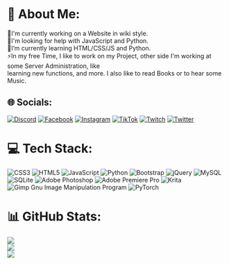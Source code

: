 # 💫 About Me:
👯I'm currently working on a Website in wiki style.<br>🔭I'm looking for help with JavaScript and Python.<br>🌱I’m currently learning HTML/CSS/JS and Python.<br>⚡In my free Time, I like to work on my Project, other side I'm working at some Server Administration, like<br> learning new functions, and more. I also like to read Books or to hear some Music.


## 🌐 Socials:
[![Discord](https://img.shields.io/badge/Discord-%237289DA.svg?logo=discord&logoColor=white)](https://discord.gg/jCu7yYxzB8) [![Facebook](https://img.shields.io/badge/Facebook-%231877F2.svg?logo=Facebook&logoColor=white)](https://facebook.com/kamil.shikaru.bura) [![Instagram](https://img.shields.io/badge/Instagram-%23E4405F.svg?logo=Instagram&logoColor=white)](https://instagram.com/kamil_bura) [![TikTok](https://img.shields.io/badge/TikTok-%23000000.svg?logo=TikTok&logoColor=white)](https://tiktok.com/@shikaru_san) [![Twitch](https://img.shields.io/badge/Twitch-%239146FF.svg?logo=Twitch&logoColor=white)](https://twitch.tv/yourShika) [![Twitter](https://img.shields.io/badge/Twitter-%231DA1F2.svg?logo=Twitter&logoColor=white)](https://twitter.com/@shikaru_shiba) 

# 💻 Tech Stack:
![CSS3](https://img.shields.io/badge/css3-%231572B6.svg?style=for-the-badge&logo=css3&logoColor=white) ![HTML5](https://img.shields.io/badge/html5-%23E34F26.svg?style=for-the-badge&logo=html5&logoColor=white) ![JavaScript](https://img.shields.io/badge/javascript-%23323330.svg?style=for-the-badge&logo=javascript&logoColor=%23F7DF1E) ![Python](https://img.shields.io/badge/python-3670A0?style=for-the-badge&logo=python&logoColor=ffdd54) ![Bootstrap](https://img.shields.io/badge/bootstrap-%23563D7C.svg?style=for-the-badge&logo=bootstrap&logoColor=white) ![jQuery](https://img.shields.io/badge/jquery-%230769AD.svg?style=for-the-badge&logo=jquery&logoColor=white) ![MySQL](https://img.shields.io/badge/mysql-%2300f.svg?style=for-the-badge&logo=mysql&logoColor=white) ![SQLite](https://img.shields.io/badge/sqlite-%2307405e.svg?style=for-the-badge&logo=sqlite&logoColor=white) ![Adobe Photoshop](https://img.shields.io/badge/adobephotoshop-%2331A8FF.svg?style=for-the-badge&logo=adobephotoshop&logoColor=white) ![Adobe Premiere Pro](https://img.shields.io/badge/Adobe%20Premiere%20Pro-9999FF.svg?style=for-the-badge&logo=Adobe%20Premiere%20Pro&logoColor=white) ![Krita](https://img.shields.io/badge/Krita-203759?style=for-the-badge&logo=krita&logoColor=EEF37B) ![Gimp Gnu Image Manipulation Program](https://img.shields.io/badge/Gimp-657D8B?style=for-the-badge&logo=gimp&logoColor=FFFFFF) ![PyTorch](https://img.shields.io/badge/PyTorch-%23EE4C2C.svg?style=for-the-badge&logo=PyTorch&logoColor=white)
# 📊 GitHub Stats:
![](https://github-readme-stats.vercel.app/api?username=KamilBura&theme=dark&hide_border=false&include_all_commits=false&count_private=false)<br/>
![](https://github-readme-streak-stats.herokuapp.com/?user=KamilBura&theme=dark&hide_border=false)<br/>
![](https://github-readme-stats.vercel.app/api/top-langs/?username=KamilBura&theme=dark&hide_border=false&include_all_commits=false&count_private=false&layout=compact)
